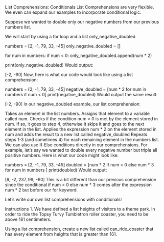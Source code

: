 List Comprehensions: Conditionals
List Comprehensions are very flexible. We even can expand our examples to incorporate conditional logic.

Suppose we wanted to double only our negative numbers from our previous numbers list.

We will start by using a for loop and a list only_negative_doubled:

numbers = [2, -1, 79, 33, -45]
only_negative_doubled = []

for num in numbers:
  if num < 0:
    only_negative_doubled.append(num * 2)

print(only_negative_doubled)
Would output:

[-2, -90]
Now, here is what our code would look like using a list comprehension:

numbers = [2, -1, 79, 33, -45]
negative_doubled = [num * 2 for num in numbers if num < 0]
print(negative_doubled)
Would output the same result:

[-2, -90]
In our negative_doubled example, our list comprehension:

Takes an element in the list numbers.
Assigns that element to a variable called num.
Checks if the condition num < 0 is met by the element stored in num. If so, it goes to step 4, otherwise it skips it and goes to the next element in the list.
Applies the expression num * 2 on the element stored in num and adds the result to a new list called negative_doubled
Repeats steps 1-3 (and sometimes 4) for each remaining element in the numbers list.
We can also use If-Else conditions directly in our comprehensions. For example, let’s say we wanted to double every negative number but triple all positive numbers. Here is what our code might look like:

numbers = [2, -1, 79, 33, -45]
doubled = [num * 2 if num < 0 else num * 3 for num in numbers ]
print(doubled)
Would output:

[6, -2, 237, 99, -90]
This is a bit different than our previous comprehension since the conditional if num < 0 else num * 3 comes after the expression num * 2 but before our for keyword.

Let’s write our own list comprehensions with conditionals!

Instructions
1.
We have defined a list heights of visitors to a theme park. In order to ride the Topsy Turvy Tumbletron roller coaster, you need to be above 161 centimeters.

Using a list comprehension, create a new list called can_ride_coaster that has every element from heights that is greater than 161.
